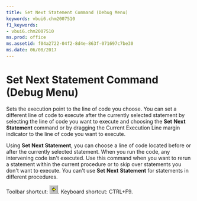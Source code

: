 ```yaml
---
title: Set Next Statement Command (Debug Menu)
keywords: vbui6.chm2007510
f1_keywords:
- vbui6.chm2007510
ms.prod: office
ms.assetid: f04a2722-04f2-8d4e-863f-071697c7be30
ms.date: 06/08/2017 
---
```



# Set Next Statement Command (Debug Menu)

Sets the execution point to the line of code you choose. You can set a different line of code to execute after the currently selected statement by selecting the line of code you want to execute and choosing the  **Set** **Next** **Statement** command or by dragging the Current Execution Line margin indicator to the line of code you want to execute.

Using  **Set** **Next** **Statement**, you can choose a line of code located before or after the currently selected statement. When you run the code, any intervening code isn't executed. Use this command when you want to rerun a statement within the current procedure or to skip over statements you don't want to execute. You can't use **Set** **Next** **Statement** for statements in different procedures.

Toolbar shortcut: 
![Toolbar button](../../../images/tbr_snst_ZA01201746.gif). Keyboard shortcut: CTRL+F9.


